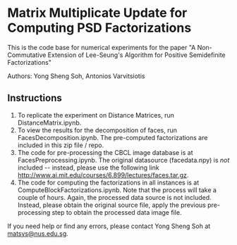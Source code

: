# Matrix Multiplicate Update for Computing PSD Factorizations

This is the code base for numerical experiments for the paper
"A Non-Commutative Extension of Lee-Seung's Algorithm for Positive Semidefinite Factorizations"

Authors: Yong Sheng Soh, Antonios Varvitsiotis

## Instructions

1. To replicate the experiment on Distance Matrices, run DistanceMatrix.ipynb.
1. To view the results for the decomposition of faces, run FacesDecomposition.ipynb.  The pre-computed factorizations are included in this zip file / repo.
1. The code for pre-processing the CBCL image database is at FacesPreprocessing.ipynb.  The original datasource (facedata.npy) is *not* included -- instead, please use the following link http://www.ai.mit.edu/courses/6.899/lectures/faces.tar.gz.
1. The code for computing the factorizations in all instances is at ComputeBlockFactorizations.ipynb.  Note that the process will take a couple of hours.  Again, the processed data source is not included.  Instead, please obtain the original source file, apply the previous pre-processing step to obtain the processed data image file.

If you need help or find any errors, please contact Yong Sheng Soh at matsys@nus.edu.sg.
